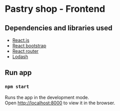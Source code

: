 # Pastry shop - Frontend

## Dependencies and libraries used

- [React.js](https://it.reactjs.org)
- [React bootstrap](https://react-bootstrap.github.io)
- [React router](https://reactrouter.com)
- [Lodash](https://lodash.com)

## Run app

### `npm start`
Runs the app in the development mode.<br />
Open [http://localhost:8000](http://localhost:8000) to view it in the browser.